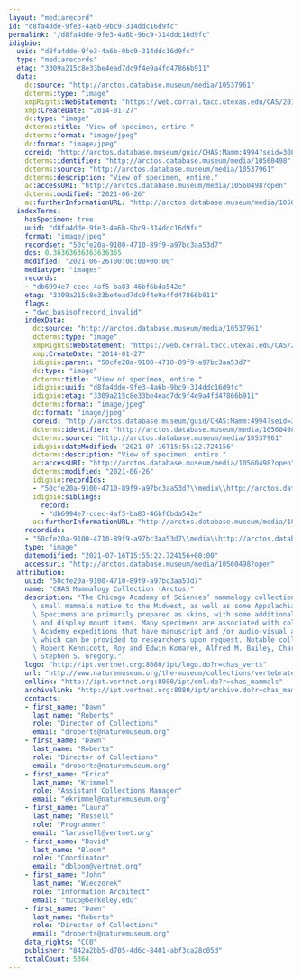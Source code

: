```yaml
---
layout: "mediarecord"
id: "d8fa4dde-9fe3-4a6b-9bc9-314ddc16d9fc"
permalink: "/d8fa4dde-9fe3-4a6b-9bc9-314ddc16d9fc"
idigbio:
  uuid: "d8fa4dde-9fe3-4a6b-9bc9-314ddc16d9fc"
  type: "mediarecords"
  etag: "3309a215c8e33be4ead7dc9f4e9a4fd47866b911"
  data:
    dc:source: "http://arctos.database.museum/media/10537961"
    dcterms:type: "image"
    xmpRights:WebStatement: "https://web.corral.tacc.utexas.edu/CAS/20161218-05/jpg/chas_mamm_4994.1.jpg"
    xmp:CreateDate: "2014-01-27"
    dc:type: "image"
    dcterms:title: "View of specimen, entire."
    dcterms:format: "image/jpeg"
    dc:format: "image/jpeg"
    coreid: "http://arctos.database.museum/guid/CHAS:Mamm:4994?seid=3088075"
    dcterms:identifier: "http://arctos.database.museum/media/10560498"
    dcterms:source: "http://arctos.database.museum/media/10537961"
    dcterms:description: "View of specimen, entire."
    ac:accessURI: "http://arctos.database.museum/media/10560498?open"
    dcterms:modified: "2021-06-26"
    ac:furtherInformationURL: "http://arctos.database.museum/media/10560498"
  indexTerms:
    hasSpecimen: true
    uuid: "d8fa4dde-9fe3-4a6b-9bc9-314ddc16d9fc"
    format: "image/jpeg"
    recordset: "50cfe20a-9100-4710-89f9-a97bc3aa53d7"
    dqs: 0.36363636363636365
    modified: "2021-06-26T00:00:00+00:00"
    mediatype: "images"
    records:
    - "db6994e7-ccec-4af5-ba83-46bf6bda542e"
    etag: "3309a215c8e33be4ead7dc9f4e9a4fd47866b911"
    flags:
    - "dwc_basisofrecord_invalid"
    indexData:
      dc:source: "http://arctos.database.museum/media/10537961"
      dcterms:type: "image"
      xmpRights:WebStatement: "https://web.corral.tacc.utexas.edu/CAS/20161218-05/jpg/chas_mamm_4994.1.jpg"
      xmp:CreateDate: "2014-01-27"
      idigbio:parent: "50cfe20a-9100-4710-89f9-a97bc3aa53d7"
      dc:type: "image"
      dcterms:title: "View of specimen, entire."
      idigbio:uuid: "d8fa4dde-9fe3-4a6b-9bc9-314ddc16d9fc"
      idigbio:etag: "3309a215c8e33be4ead7dc9f4e9a4fd47866b911"
      dcterms:format: "image/jpeg"
      dc:format: "image/jpeg"
      coreid: "http://arctos.database.museum/guid/CHAS:Mamm:4994?seid=3088075"
      dcterms:identifier: "http://arctos.database.museum/media/10560498"
      dcterms:source: "http://arctos.database.museum/media/10537961"
      idigbio:dateModified: "2021-07-16T15:55:22.724156"
      dcterms:description: "View of specimen, entire."
      ac:accessURI: "http://arctos.database.museum/media/10560498?open"
      dcterms:modified: "2021-06-26"
      idigbio:recordIds:
      - "50cfe20a-9100-4710-89f9-a97bc3aa53d7\\media\\http://arctos.database.museum/media/10560498"
      idigbio:siblings:
        record:
        - "db6994e7-ccec-4af5-ba83-46bf6bda542e"
      ac:furtherInformationURL: "http://arctos.database.museum/media/10560498"
    recordids:
    - "50cfe20a-9100-4710-89f9-a97bc3aa53d7\\media\\http://arctos.database.museum/media/10560498"
    type: "image"
    datemodified: "2021-07-16T15:55:22.724156+00:00"
    accessuri: "http://arctos.database.museum/media/10560498?open"
  attribution:
    uuid: "50cfe20a-9100-4710-89f9-a97bc3aa53d7"
    name: "CHAS Mammalogy Collection (Arctos)"
    description: "The Chicago Academy of Sciences’ mammalogy collection contains mostly\
      \ small mammals native to the Midwest, as well as some Appalachian species.\
      \ Specimens are primarily prepared as skins, with some additional osteological\
      \ and display mount items. Many specimens are associated with collectors or\
      \ Academy expeditions that have manuscript and /or audio-visual archival material,\
      \ which can be provided to researchers upon request. Notable collectors include\
      \ Robert Kennicott, Roy and Edwin Komarek, Alfred M. Bailey, Charles D. Brower,\
      \ Stephen S. Gregory."
    logo: "http://ipt.vertnet.org:8080/ipt/logo.do?r=chas_verts"
    url: "http://www.naturemuseum.org/the-museum/collections/vertebrates"
    emllink: "http://ipt.vertnet.org:8080/ipt/eml.do?r=chas_mammals"
    archivelink: "http://ipt.vertnet.org:8080/ipt/archive.do?r=chas_mammals"
    contacts:
    - first_name: "Dawn"
      last_name: "Roberts"
      role: "Director of Collections"
      email: "droberts@naturemuseum.org"
    - first_name: "Dawn"
      last_name: "Roberts"
      role: "Director of Collections"
      email: "droberts@naturemuseum.org"
    - first_name: "Erica"
      last_name: "Krimmel"
      role: "Assistant Collections Manager"
      email: "ekrimmel@naturemuseum.org"
    - first_name: "Laura"
      last_name: "Russell"
      role: "Programmer"
      email: "larussell@vertnet.org"
    - first_name: "David"
      last_name: "Bloom"
      role: "Coordinator"
      email: "dbloom@vertnet.org"
    - first_name: "John"
      last_name: "Wieczorek"
      role: "Information Architect"
      email: "tuco@berkeley.edu"
    - first_name: "Dawn"
      last_name: "Roberts"
      role: "Director of Collections"
      email: "droberts@naturemuseum.org"
    data_rights: "CC0"
    publisher: "842a2bb5-d705-4d6c-8401-abf3ca28c05d"
    totalCount: 5364
---
```

